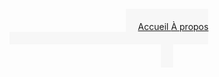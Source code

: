 <html lang="fr">
<head>
    <meta charset="UTF-8">
    <meta name="viewport" content="width=device-width, initial-scale">
    <title>Zone de Couleur</title>
    <style>
        Accueil {
            background-color: #f7f7f7;
            padding: 20px 20px;
            text-align: 500px 20px;
        }
        A propos {
            background-color: #f7f7f7;
            text-align: 900px 20px;
        }
        .zone-couleur {
        width: 200px; /* Largeur de la zone de couleur */
        height: 20px; /* Hauteur de la zone de couleur */
        background-color: #F7F7F7; /* Couleur de fond de la zone */
        }
    </style>
<head>
    <header>
        <Accueil>
        <a href="#">    Accueil     </a>
        <A propos>
        <a href="#">    À propos    </a>
<body>
    <div class="zone-couleur"></div>
</body>
